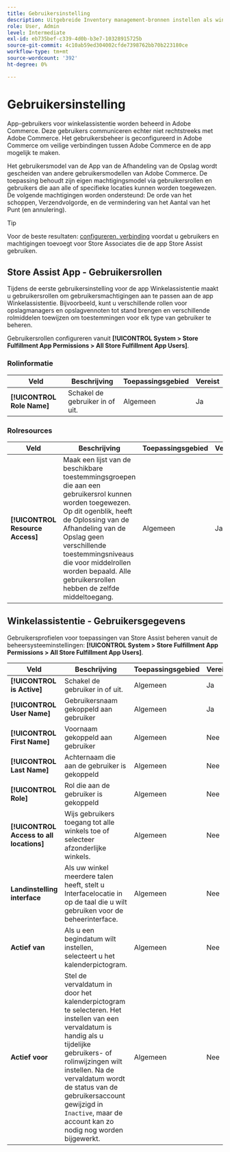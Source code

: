 ```yaml
---
title: Gebruikersinstelling
description: Uitgebreide Inventory management-bronnen instellen als winkels ter ondersteuning van de oplossing Winkelafhandeling voor Adobe Commerce.
role: User, Admin
level: Intermediate
exl-id: eb735bef-c339-4d0b-b3e7-10328915725b
source-git-commit: 4c10ab59ed304002cfde7398762bb70b223180ce
workflow-type: tm+mt
source-wordcount: '392'
ht-degree: 0%

---
```


# Gebruikersinstelling

App-gebruikers voor winkelassistentie worden beheerd in Adobe Commerce. Deze gebruikers communiceren echter niet rechtstreeks met Adobe Commerce. Het gebruikersbeheer is geconfigureerd in Adobe Commerce om veilige verbindingen tussen Adobe Commerce en de app mogelijk te maken.

Het gebruikersmodel van de App van de Afhandeling van de Opslag wordt gescheiden van andere gebruikersmodellen van Adobe Commerce. De toepassing behoudt zijn eigen machtigingsmodel via gebruikersrollen en gebruikers die aan alle of specifieke locaties kunnen worden toegewezen. De volgende machtigingen worden ondersteund: De orde van het schoppen, Verzendvolgorde, en de vermindering van het Aantal van het Punt (en annulering).

>[!TIP]
>
>Voor de beste resultaten: [configureren, verbinding](connect-set-up-service.md) voordat u gebruikers en machtigingen toevoegt voor Store Associates die de app Store Assist gebruiken.

## Store Assist App - Gebruikersrollen

Tijdens de eerste gebruikersinstelling voor de app Winkelassistentie maakt u gebruikersrollen om gebruikersmachtigingen aan te passen aan de app Winkelassistentie. Bijvoorbeeld, kunt u verschillende rollen voor opslagmanagers en opslagvennoten tot stand brengen en verschillende rolmiddelen toewijzen om toestemmingen voor elk type van gebruiker te beheren.

Gebruikersrollen configureren vanuit **[!UICONTROL System > Store Fulfillment App Permissions > All Store Fulfillment App Users]**.

### Rolinformatie

| **Veld** | **Beschrijving** | **Toepassingsgebied** | **Vereist** |
|----------------------------|-------------------------|-----------|--------------|
| **[!UICONTROL Role Name]** | Schakel de gebruiker in of uit. | Algemeen | Ja |

### Rolresources

| **Veld** | **Beschrijving** | **Toepassingsgebied** | **Vereist** |
|----------------------------------|--------------------------------------------------------------------------------------------------------------------------------------------------------------------------------------------------------------------------------------------|-----------|--------------|
| **[!UICONTROL Resource Access]** | Maak een lijst van de beschikbare toestemmingsgroepen die aan een gebruikersrol kunnen worden toegewezen. Op dit ogenblik, heeft de Oplossing van de Afhandeling van de Opslag geen verschillende toestemmingsniveaus die voor middelrollen worden bepaald. Alle gebruikersrollen hebben de zelfde middeltoegang. | Algemeen | Ja |

## Winkelassistentie - Gebruikersgegevens

Gebruikersprofielen voor toepassingen van Store Assist beheren vanuit de beheersysteeminstellingen:  **[!UICONTROL System > Store Fulfillment App Permissions > All Store Fulfillment App Users]**.

| **Veld** | **Beschrijving** | **Toepassingsgebied** | **Vereist** |
|------------------------------------------|-------------------------------------------------------------------------------------------------------------------------------------------------------------------------------------------------------------------------------------------------------------------------|-----------|--------------|
| **[!UICONTROL is Active]** | Schakel de gebruiker in of uit. | Algemeen | Ja |
| **[!UICONTROL User Name]** | Gebruikersnaam gekoppeld aan gebruiker | Algemeen | Ja |
| **[!UICONTROL First Name]** | Voornaam gekoppeld aan gebruiker | Algemeen | Nee |
| **[!UICONTROL Last Name]** | Achternaam die aan de gebruiker is gekoppeld | Algemeen | Nee |
| **[!UICONTROL Role]** | Rol die aan de gebruiker is gekoppeld | Algemeen | Nee |
| **[!UICONTROL Access to all locations]** | Wijs gebruikers toegang tot alle winkels toe of selecteer afzonderlijke winkels. | Algemeen | Nee |
| **Landinstelling interface** | Als uw winkel meerdere talen heeft, stelt u Interfacelocatie in op de taal die u wilt gebruiken voor de beheerinterface. | Algemeen | Nee |
| **Actief van** | Als u een begindatum wilt instellen, selecteert u het kalenderpictogram. | Algemeen | Nee |
| **Actief voor** | Stel de vervaldatum in door het kalenderpictogram te selecteren. Het instellen van een vervaldatum is handig als u tijdelijke gebruikers- of rolinwijzingen wilt instellen. Na de vervaldatum wordt de status van de gebruikersaccount gewijzigd in `Inactive`, maar de account kan zo nodig nog worden bijgewerkt. | Algemeen | Nee |
